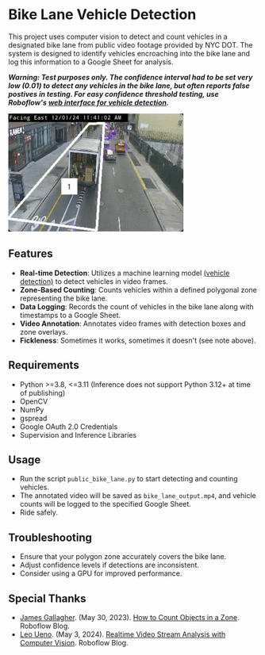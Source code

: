# Bike Lane Vehicle Detection

This project uses computer vision to detect and count vehicles in a designated bike lane from public video footage provided by NYC DOT. The system is designed to identify vehicles encroaching into the bike lane and log this information to a Google Sheet for analysis.

**_Warning: Test purposes only. The confidence interval had to be set very low (0.01) to detect any vehicles in the bike lane, but often reports false postives in testing. For easy confidence threshold testing, use Roboflow's [web interface for vehicle detection](https://universe.roboflow.com/detection-vehicle-g6pdp/vehicle-detection-vokgr/model/)._**

<img src="vehicle_in_bike_lane.png" alt="Vehicle in Bike Lane" width="353" height="238">

## Features

- **Real-time Detection**: Utilizes a machine learning model [(vehicle detection)](https://universe.roboflow.com/leo-ueno/vehicle-detection-3mmwj) to detect vehicles in video frames.
- **Zone-Based Counting**: Counts vehicles within a defined polygonal zone representing the bike lane.
- **Data Logging**: Records the count of vehicles in the bike lane along with timestamps to a Google Sheet.
- **Video Annotation**: Annotates video frames with detection boxes and zone overlays.
- **Fickleness**: Sometimes it works, sometimes it doesn't (see note above).

## Requirements

- Python >=3.8, <=3.11 (Inference does not support Python 3.12+ at time of publishing)
- OpenCV
- NumPy
- gspread
- Google OAuth 2.0 Credentials
- Supervision and Inference Libraries

## Usage
- Run the script `public_bike_lane.py` to start detecting and counting vehicles.
- The annotated video will be saved as `bike_lane_output.mp4`, and vehicle counts will be logged to the specified Google Sheet.
- Ride safely.

## Troubleshooting
- Ensure that your polygon zone accurately covers the bike lane.
- Adjust confidence levels if detections are inconsistent.
- Consider using a GPU for improved performance.

## Special Thanks
- [James Gallagher](https://blog.roboflow.com/author/james/). (May 30, 2023). [How to Count Objects in a Zone](https://blog.roboflow.com/how-to-count-objects-in-a-zone/). Roboflow Blog.
- [Leo Ueno](https://blog.roboflow.com/author/leo/). (May 3, 2024). [Realtime Video Stream Analysis with Computer Vision](https://blog.roboflow.com/video-stream-analysis/). Roboflow Blog.

